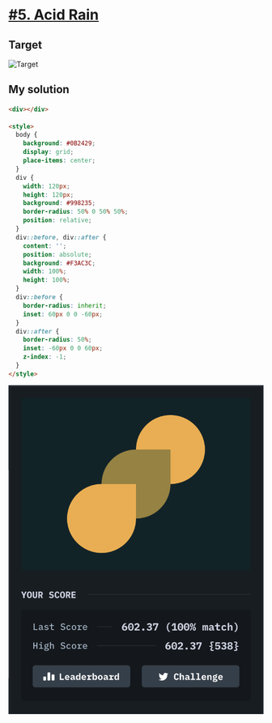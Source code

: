 # [#5. Acid Rain](https://cssbattle.dev/play/5)

## Target

![Target](https://cssbattle.dev/targets/5@2x.png)

## My solution

```html
<div></div>

<style>
  body {
    background: #0B2429;
    display: grid;
    place-items: center;
  }
  div {
    width: 120px;
    height: 120px;
    background: #998235;
    border-radius: 50% 0 50% 50%;
    position: relative;
  }
  div::before, div::after {
    content: '';
    position: absolute;
    background: #F3AC3C;
    width: 100%;
    height: 100%;
  }
  div::before {
    border-radius: inherit;
    inset: 60px 0 0 -60px;
  }
  div::after {
    border-radius: 50%;
    inset: -60px 0 0 60px;
    z-index: -1;
  }
</style>
```

![Solution](/images/5-acid-rain.png)
